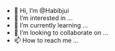 - 👋 Hi, I’m @Habibjui
- 👀 I’m interested in ...
- 🌱 I’m currently learning ...
- 💞️ I’m looking to collaborate on ...
- 📫 How to reach me ...

<!---
Habibjui/Habibjui is a ✨ special ✨ repository because its `README.md` (this file) appears on your GitHub profile.
You can click the Preview link to take a look at your changes.
--->
